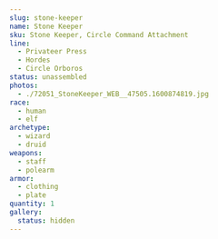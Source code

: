 ```yaml
---
slug: stone-keeper
name: Stone Keeper
sku: Stone Keeper, Circle Command Attachment
line:
  - Privateer Press
  - Hordes
  - Circle Orboros
status: unassembled
photos:
  - ./72051_StoneKeeper_WEB__47505.1600874819.jpg
race:
  - human
  - elf
archetype:
  - wizard
  - druid
weapons:
  - staff
  - polearm
armor:
  - clothing
  - plate
quantity: 1
gallery:
  status: hidden
---
```

